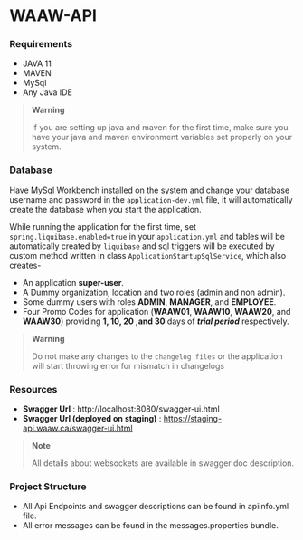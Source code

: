 # WAAW-API

### Requirements

- JAVA 11
- MAVEN
- MySql
- Any Java IDE

> __Warning__
> 
> If you are setting up java and maven for the first time, make sure you have your java and maven environment variables set properly on your system.

### Database

Have MySql Workbench installed on the system and change your database username and password in the `application-dev.yml` file, it will automatically create the database when you start the application.

While running the application for the first time, set `spring.liquibase.enabled=true` in your `application.yml` and tables will be automatically created by `liquibase` and sql triggers will be executed by custom method written in class `ApplicationStartupSqlService`, which also creates-
- An application **super-user**.
- A Dummy organization, location and two roles (admin and non admin).
- Some dummy users with roles **ADMIN**, **MANAGER**, and **EMPLOYEE**.
- Four Promo Codes for application (**WAAW01**, **WAAW10**, **WAAW20**, and **WAAW30**) providing **1, 10, 20 ,and 30** days of ***trial period*** respectively.

> __Warning__
> 
> Do not make any changes to the `changelog files` or the application will start throwing error for mismatch in changelogs

### Resources

- **Swagger Url** : http://localhost:8080/swagger-ui.html
- **Swagger Url (deployed on staging)** : https://staging-api.waaw.ca/swagger-ui.html

> __Note__
> 
> All details about websockets are available in swagger doc description.


### Project Structure

- All Api Endpoints and swagger descriptions can be found in apiinfo.yml file.
- All error messages can be found in the messages.properties bundle.